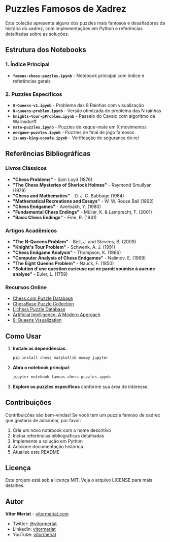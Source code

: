 # Puzzles Famosos de Xadrez

Esta coleção apresenta alguns dos puzzles mais famosos e desafiadores da história do xadrez, com implementações em Python e referências detalhadas sobre as soluções.

## Estrutura dos Notebooks

### 1. Índice Principal
- **`famous-chess-puzzles.ipynb`** - Notebook principal com índice e referências gerais

### 2. Puzzles Específicos
- **`8-Queens-v1.ipynb`** - Problema das 8 Rainhas com visualização
- **`N-queens-problem.ipynb`** - Versão otimizada do problema das N rainhas
- **`knights-tour-pProblem.ipynb`** - Passeio do Cavalo com algoritmo de Warnsdorff
- **`mate-puzzles.ipynb`** - Puzzles de xeque-mate em X movimentos
- **`endgame-puzzles.ipynb`** - Puzzles de final de jogo famosos
- **`is-any-king-unsafe.ipynb`** - Verificação de segurança do rei

## Referências Bibliográficas

### Livros Clássicos
- **"Chess Problems"** - Sam Loyd (1876)
- **"The Chess Mysteries of Sherlock Holmes"** - Raymond Smullyan (1979)
- **"Chess and Mathematics"** - D. J. C. Babbage (1984)
- **"Mathematical Recreations and Essays"** - W. W. Rouse Ball (1892)
- **"Chess Endgames"** - Averbakh, Y. (1980)
- **"Fundamental Chess Endings"** - Müller, K. & Lamprecht, F. (2001)
- **"Basic Chess Endings"** - Fine, R. (1941)

### Artigos Acadêmicos
- **"The N-Queens Problem"** - Bell, J. and Stevens, B. (2009)
- **"Knight's Tour Problem"** - Schwenk, A. J. (1991)
- **"Chess Endgame Analysis"** - Thompson, K. (1986)
- **"Computer Analysis of Chess Endgames"** - Nalimov, E. (1999)
- **"The Eight Queens Problem"** - Nauck, F. (1850)
- **"Solution d'une question curieuse qui ne paroit soumise à aucune analyse"** - Euler, L. (1759)

### Recursos Online
- [Chess.com Puzzle Database](https://www.chess.com/puzzles)
- [ChessBase Puzzle Collection](https://en.chessbase.com/)
- [Lichess Puzzle Database](https://lichess.org/training)
- [Artificial Intelligence: A Modern Approach](http://aima.cs.berkeley.edu/)
- [8-Queens Visualization](http://dvatvani.github.io/8-Queens.html)

## Como Usar

1. **Instale as dependências**:
   ```bash
   pip install chess matplotlib numpy jupyter
   ```

2. **Abra o notebook principal**:
   ```bash
   jupyter notebook famous-chess-puzzles.ipynb
   ```

3. **Explore os puzzles específicos** conforme sua área de interesse.

## Contribuições

Contribuições são bem-vindas! Se você tem um puzzle famoso de xadrez que gostaria de adicionar, por favor:

1. Crie um novo notebook com o nome descritivo
2. Inclua referências bibliográficas detalhadas
3. Implemente a solução em Python
4. Adicione documentação histórica
5. Atualize este README

## Licença

Este projeto está sob a licença MIT. Veja o arquivo LICENSE para mais detalhes.

## Autor

**Vitor Meriat** - [vitormeriat.com](http://www.vitormeriat.com)

- Twitter: [@vitormeriat](https://twitter.com/vitormeriat)
- LinkedIn: [vitormeriat](https://www.linkedin.com/in/vitormeriat)
- YouTube: [vitormeriat](https://www.youtube.com/user/vitormeriat/)
